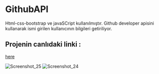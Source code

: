 # GithubAPI
Html-css-bootstrap ve javaSCript kullanılmıştır. Github developer apisini kullanarak ismi girilen kullanıcının bilgileri getiriliyor.
## Projenin canlıdaki linki :

[here](https://rumeysayuk.github.io/GithubAPI/)

![Screenshot_25](https://user-images.githubusercontent.com/61834851/128702595-0a976b02-01b4-48a6-a42d-8b255ad05ad1.png)
![Screenshot_24](https://user-images.githubusercontent.com/61834851/128702604-3e75e780-c28c-486a-8aaa-3945597ed582.png)


